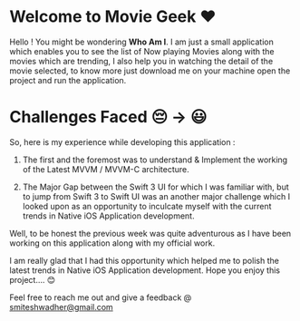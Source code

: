 # Welcome to Movie Geek ❤️

Hello ! You might be wondering **Who Am I**. I am just a small application which enables you to see the list of Now playing Movies along with the movies which are trending, I also help you in watching the detail of the movie selected, to know more just download me on your machine open the project and run the application.


# Challenges Faced 😔 -> 😃

So, here is my experience while developing this application :

1) The first and the foremost was to understand & Implement the working of the Latest MVVM / MVVM-C architecture.

2) The Major Gap between the Swift 3 UI for which I was familiar with, but to jump from Swift 3 to Swift UI was an another major challenge which I looked upon as an opportunity to inculcate myself with the current trends in Native iOS Application development.

Well, to be honest the previous week was quite adventurous as I have been working on this application along with my official work.

I am really glad that I had this opportunity which helped me to polish the latest trends in Native iOS Application development. Hope you enjoy this project.... 😊

Feel free to reach me out and give a feedback @ smiteshwadher@gmail.com
